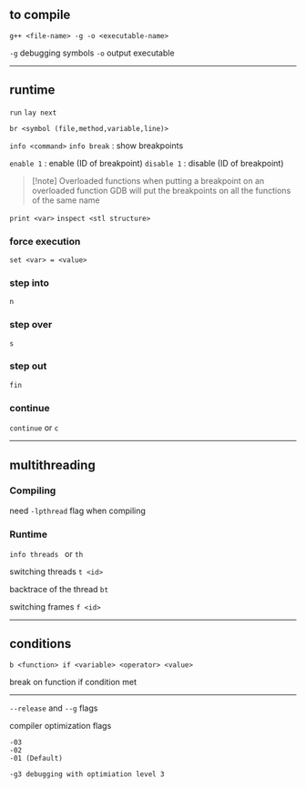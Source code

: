 ## to compile 

`g++ <file-name> -g -o <executable-name>`

`-g` debugging symbols
`-o` output executable

___

## runtime 

`run`
`lay next`

`br <symbol (file,method,variable,line)>`

`info <command>`
`info break` : show breakpoints 

`enable 1` : enable (ID of breakpoint)
`disable 1` : disable (ID of breakpoint)

>[!note] Overloaded functions 
>when putting a breakpoint on an overloaded function GDB will put the breakpoints on all the functions of the same name


`print <var>`
`inspect <stl structure>`
### force execution
`set <var> = <value>`



### step into 
`n`
### step over 
`s`
### step out
`fin`

### continue
`continue` or `c`

---

## multithreading 

### Compiling
need `-lpthread` flag when compiling


### Runtime 

`info threads ` or `th`

switching threads
`t <id>` 

backtrace of the thread
`bt`

switching frames 
`f <id>`


---

## conditions 

`b <function> if <variable> <operator> <value>`

break on function if condition met

___

``--release`` and ``--g`` flags

compiler optimization flags
```
-03
-02
-01 (Default)

-g3 debugging with optimiation level 3
```






